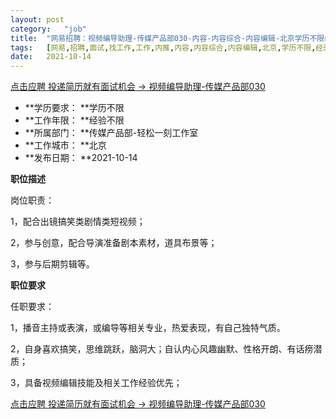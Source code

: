 ```yaml
---
layout:	post
category:	"job"
title:	"网易招聘：视频编导助理-传媒产品部030-内容-内容综合-内容编辑-北京学历不限经验不限"
tags:	[网易,招聘,面试,找工作,工作,内推,内容,内容综合,内容编辑,北京,学历不限,经验不限]
date:	2021-10-14
---
```


[点击应聘 投递简历就有面试机会 ->  视频编导助理-传媒产品部030](http://mobile.bole.netease.com/bole/boleDetail?id=35570&employeeId=346f03c3cda5f04c&key=all)



- **学历要求： **学历不限
- **工作年限： **经验不限
- **所属部门： **传媒产品部-轻松一刻工作室
- **工作城市： **北京
- **发布日期： **2021-10-14



**职位描述**

岗位职责：

1，配合出镜搞笑类剧情类短视频；

2，参与创意，配合导演准备剧本素材，道具布景等；

3，参与后期剪辑等。



**职位要求**

任职要求：

1，播音主持或表演，或编导等相关专业，热爱表现，有自己独特气质。

2，自身喜欢搞笑，思维跳跃，脑洞大；自认内心风趣幽默、性格开朗、有话痨潜质；

3，具备视频编辑技能及相关工作经验优先；



[点击应聘 投递简历就有面试机会 ->  视频编导助理-传媒产品部030](http://mobile.bole.netease.com/bole/boleDetail?id=35570&employeeId=346f03c3cda5f04c&key=all)